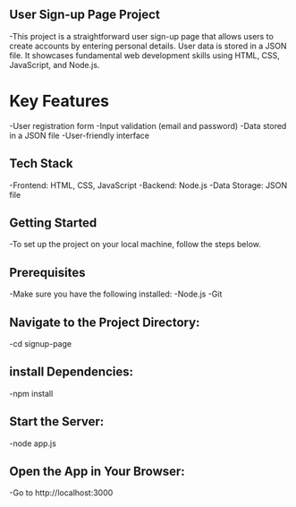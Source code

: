 ## User Sign-up Page Project
-This project is a straightforward user sign-up page that allows users to create accounts by entering personal details. User data is stored in a JSON file. It showcases fundamental web development skills using HTML, CSS, JavaScript, and Node.js.
# Key Features
-User registration form
-Input validation (email and password)
-Data stored in a JSON file
-User-friendly interface
## Tech Stack
-Frontend: HTML, CSS, JavaScript
-Backend: Node.js
-Data Storage: JSON file
## Getting Started
-To set up the project on your local machine, follow the steps below.
## Prerequisites
 -Make sure you have the following installed:
-Node.js
-Git
## Navigate to the Project Directory:
-cd signup-page
## install Dependencies:
-npm install
## Start the Server:
-node app.js
## Open the App in Your Browser:
-Go to http://localhost:3000
